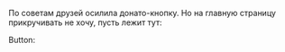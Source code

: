 [category]: <> (About)
[date]: <> (2024/12/12)
[title]: <> (Buy me a Coffee)

По советам друзей осилила донато-кнопку. Но на главную страницу прикручивать не хочу, пусть лежит тут:

Button:

<script type="text/javascript" src="https://cdnjs.buymeacoffee.com/1.0.0/button.prod.min.js" data-name="bmc-button" data-slug="oneno" data-color="#FFDD00" data-emoji="" data-font="Cookie" data-text="Buy me a coffee" data-outline-color="#000000" data-font-color="#000000" data-coffee-color="#ffffff" ></script>